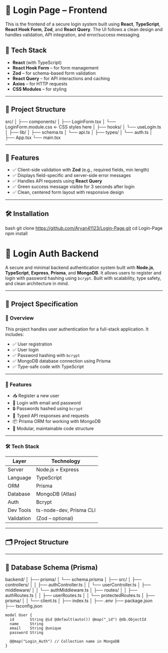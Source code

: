 # 🔐 Login Page – Frontend

This is the frontend of a secure login system built using **React**, **TypeScript**, **React Hook Form**, **Zod**, and **React Query**. The UI follows a clean design and handles validation, API integration, and error/success messaging.

## 🚀 Tech Stack

- **React** (with TypeScript)
- **React Hook Form** – for form management
- **Zod** – for schema-based form validation
- **React Query** – for API interactions and caching
- **Axios** – for HTTP requests
- **CSS Modules** – for styling

---

## 📁 Project Structure
src/
│
├── components/
│   ├── LoginForm.tsx
│   └── LoginForm.module.css     ← CSS styles here
│
├── hooks/
│   └── useLogin.ts
│
├── lib/
│   ├── schema.ts
│   └── api.ts
│
├── types/
│   └── auth.ts
│
├── App.tsx
└── main.tsx

---

## 🧩 Features

- ✅ Client-side validation with **Zod** (e.g., required fields, min length)
- ✅ Displays field-specific and server-side error messages
- ✅ Handles API requests using **React Query**
- ✅ Green success message visible for 3 seconds after login
- ✅ Clean, centered form layout with responsive design

---

## 🛠️ Installation

bash
git clone https://github.com/Aryan41123/Login-Page.git
cd Login-Page
npm install

# 🔐 Login Auth Backend

A secure and minimal backend authentication system built with **Node.js**, **TypeScript**, **Express**, **Prisma**, and **MongoDB**. It allows users to register and login with password hashing using `bcrypt`. Built with scalability, type safety, and clean architecture in mind.

---

## 📘 Project Specification

### 🧩 Overview

This project handles user authentication for a full-stack application. It includes:

- ✅ User registration
- ✅ User login
- ✅ Password hashing with `bcrypt`
- ✅ MongoDB database connection using Prisma
- ✅ Type-safe code with TypeScript

---

### 🔧 Features

- 📥 Register a new user
- 🔐 Login with email and password
- 🔒 Passwords hashed using `bcrypt`
- 🧠 Typed API responses and requests
- 📦 Prisma ORM for working with MongoDB
- 🧱 Modular, maintainable code structure

---

### 🛠️ Tech Stack

| Layer         | Technology           |
|---------------|----------------------|
| Server        | Node.js + Express    |
| Language      | TypeScript           |
| ORM           | Prisma               |
| Database      | MongoDB (Atlas)      |
| Auth          | Bcrypt               |
| Dev Tools     | ts-node-dev, Prisma CLI |
| Validation    | (Zod – optional)     |

---

## 🗂️ Project Structure

---

## 🧬 Database Schema (Prisma)
backend/
│
├── prisma/
│   └── schema.prisma
│
├── src/
│   ├── controllers/
│   │   ├── authController.ts
│   │   └── userController.ts
│   ├── middleware/
│   │   └── authMiddleware.ts
│   ├── routes/
│   │   ├── authRoutes.ts
│   │   ├── userRoutes.ts
│   │   └── protectedRoutes.ts
│   ├── prisma/
│   │   └── client.ts
│   ├── index.ts
│
├── .env
├── package.json
├── tsconfig.json




```prisma
model User {
  id       String @id @default(auto()) @map("_id") @db.ObjectId
  name     String
  email    String @unique
  password String

  @@map("Login_Auth") // Collection name in MongoDB
}





